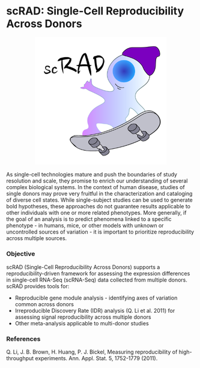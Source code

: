 # scRAD: Single-Cell Reproducibility Across Donors
<p align="center">
  <img src="misc/scRAD_small.png" width="350"/>
</p>

As single-cell technologies mature and push the boundaries of study resolution and scale, they promise to enrich our understanding of several complex biological systems. In the context of human disease, studies of single donors may prove very fruitful in the characterization and cataloging of diverse cell states. While single-subject studies can be used to generate bold hypotheses, these approaches do not guarantee results applicable to other individuals with one or more related phenotypes. More generally, if the goal of an analysis is to predict phenomena linked to a specific phenotype - in humans, mice, or other models with unknown or uncontrolled sources of variation - it is important to prioritize reproducibility across multiple sources.

<h3>Objective</h3>
scRAD (Single-Cell Reproducibility Across Donors) supports a reproducibility-driven framework for assessing the expression differences in single-cell RNA-Seq (scRNA-Seq) data collected from multiple donors. scRAD provides tools for:
<ul>
	<li>Reproducible gene module analysis - identifying axes of variation common across donors</li>
	<li>Irreproducible Discovery Rate (IDR) analysis <span class="citation">(Q. Li et al. 2011) </span>for assessing signal reproducibility across multiple donors</li>
	<li>Other meta-analysis applicable to multi-donor studies</li>
</ul>
<h3>References</h3>
Q. Li, J. B. Brown, H. Huang, P. J. Bickel, Measuring reproducibility of high-throughput experiments. Ann. Appl. Stat. 5, 1752-1779 (2011).
